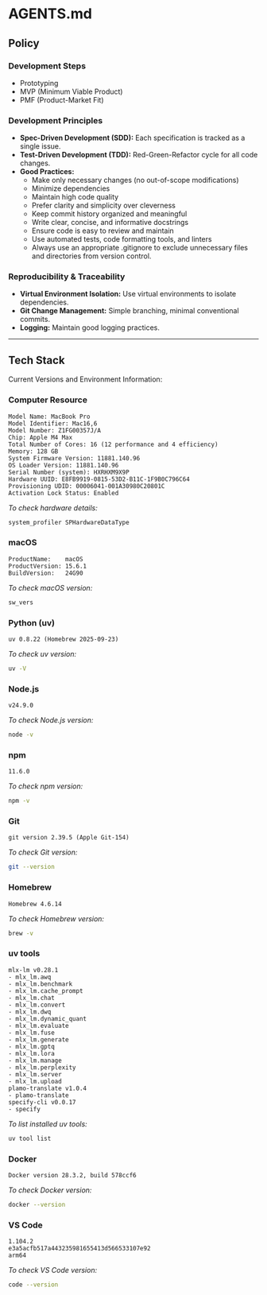 # AGENTS.md

## Policy

### Development Steps
- Prototyping
- MVP (Minimum Viable Product)
- PMF (Product-Market Fit)

### Development Principles

- **Spec-Driven Development (SDD):** Each specification is tracked as a single issue.
- **Test-Driven Development (TDD):** Red-Green-Refactor cycle for all code changes.
- **Good Practices:**
  - Make only necessary changes (no out-of-scope modifications)
  - Minimize dependencies
  - Maintain high code quality
  - Prefer clarity and simplicity over cleverness
  - Keep commit history organized and meaningful
  - Write clear, concise, and informative docstrings
  - Ensure code is easy to review and maintain
  - Use automated tests, code formatting tools, and linters
  - Always use an appropriate .gitignore to exclude unnecessary files and directories from version control.

### Reproducibility & Traceability

- **Virtual Environment Isolation:** Use virtual environments to isolate dependencies.
- **Git Change Management:** Simple branching, minimal conventional commits.
- **Logging:** Maintain good logging practices.

---

## Tech Stack

Current Versions and Environment Information:

### Computer Resource
```text
Model Name: MacBook Pro
Model Identifier: Mac16,6
Model Number: Z1FG00357J/A
Chip: Apple M4 Max
Total Number of Cores: 16 (12 performance and 4 efficiency)
Memory: 128 GB
System Firmware Version: 11881.140.96
OS Loader Version: 11881.140.96
Serial Number (system): HXRHXM9X9P
Hardware UUID: E8FB9919-0815-53D2-B11C-1F9B0C796C64
Provisioning UDID: 00006041-001A30980C20801C
Activation Lock Status: Enabled
```
*To check hardware details:*
```zsh
system_profiler SPHardwareDataType
```

### macOS
```text
ProductName:    macOS
ProductVersion: 15.6.1
BuildVersion:   24G90
```
*To check macOS version:*
```zsh
sw_vers
```

### Python (uv)
```text
uv 0.8.22 (Homebrew 2025-09-23)
```
*To check uv version:*
```zsh
uv -V
```

### Node.js
```text
v24.9.0
```
*To check Node.js version:*
```zsh
node -v
```

### npm
```text
11.6.0
```
*To check npm version:*
```zsh
npm -v
```

### Git
```text
git version 2.39.5 (Apple Git-154)
```
*To check Git version:*
```zsh
git --version
```

### Homebrew
``` text
Homebrew 4.6.14
```

*To check Homebrew version:*
``` zsh
brew -v
```

### uv tools
```text
mlx-lm v0.28.1
- mlx_lm.awq
- mlx_lm.benchmark
- mlx_lm.cache_prompt
- mlx_lm.chat
- mlx_lm.convert
- mlx_lm.dwq
- mlx_lm.dynamic_quant
- mlx_lm.evaluate
- mlx_lm.fuse
- mlx_lm.generate
- mlx_lm.gptq
- mlx_lm.lora
- mlx_lm.manage
- mlx_lm.perplexity
- mlx_lm.server
- mlx_lm.upload
plamo-translate v1.0.4
- plamo-translate
specify-cli v0.0.17
- specify
```
*To list installed uv tools:*
```zsh
uv tool list
```

### Docker
```text
Docker version 28.3.2, build 578ccf6
```
*To check Docker version:*
```zsh
docker --version
```

### VS Code
```text
1.104.2
e3a5acfb517a443235981655413d566533107e92
arm64
```
*To check VS Code version:*
```zsh
code --version
```
